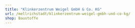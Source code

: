 ```yaml
---
title: "Klinkerzentrum Weigel GmbH & Co. KG"
url: /mellrichstadt/klinkerzentrum-weigel-gmbh-und-co-kg/
shop: Baustoffe
---
```

